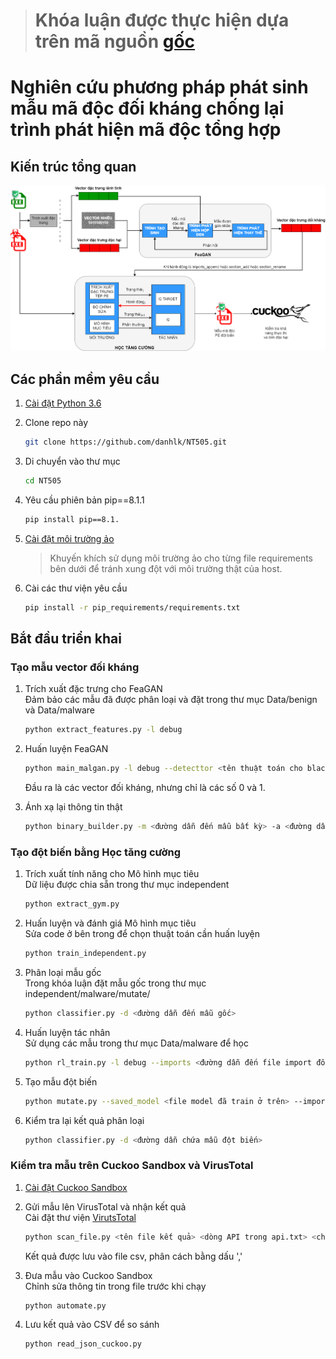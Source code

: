 > # Khóa luận được thực hiện dựa trên mã nguồn [gốc](https://github.com/CyberForce/Pesidious)

# Nghiên cứu phương pháp phát sinh mẫu mã độc đối kháng chống lại trình phát hiện mã độc tổng hợp

## Kiến trúc tổng quan
![methodology](./methodology.drawio.png)

## Các phần mềm yêu cầu
1. [Cài đặt Python 3.6]((https://realpython.com/installing-python/))

1. Clone repo này
    ```sh
    git clone https://github.com/danhlk/NT505.git
    ```
1. Di chuyển vào thư mục
    ```sh
    cd NT505
    ```

1. Yêu cầu phiên bản pip==8.1.1
    ```sh
    pip install pip==8.1.
    ```

1. [Cài đặt môi trường ảo](https://docs.python.org/3/tutorial/venv.html)
    > Khuyến khích sử dụng môi trường ảo cho từng file requirements bên dưới để tránh xung đột với môi trường thật của host.

1. Cài các thư viện yêu cầu
    ```sh
    pip install -r pip_requirements/requirements.txt
    ```

## Bắt đầu triển khai

### Tạo mẫu vector đối kháng
1. Trích xuất đặc trưng cho FeaGAN<br>
    Đảm bảo các mẫu đã được phân loại và đặt trong thư mục Data/benign và Data/malware 
    ```sh
    python extract_features.py -l debug
    ```

1. Huấn luyện FeaGAN
    ```sh
    python main_malgan.py -l debug --detecttor <tên thuật toán cho blackbox>
    ```
    Đầu ra là các vector đối kháng, nhưng chỉ là các số 0 và 1.
1. Ánh xạ lại thông tin thật
    ```sh
    python binary_builder.py -m <đường dẫn đến mẫu bất kỳ> -a <đường dẫn đến file vector đối kháng muốn lấy lại thông tin> -l debug
    ```

### Tạo đột biến bằng Học tăng cường
1. Trích xuất tính năng cho Mô hình mục tiêu<br>
    Dữ liệu được chia sẵn trong thư mục independent
    ```sh
    python extract_gym.py
    ```

1. Huấn luyện và đánh giá Mô hình mục tiêu<br>
    Sửa code ở bên trong để chọn thuật toán cần huấn luyện
    ```sh
    python train_independent.py
    ```

1. Phân loại mẫu gốc<br>
    Trong khóa luận đặt mẫu gốc trong thư mục independent/malware/mutate/
    ```sh
    python classifier.py -d <đường dẫn đến mẫu gốc>
    ```

1. Huấn luyện tác nhân<br>
    Sử dụng các mẫu trong thư mục Data/malware để học
    ```sh
    python rl_train.py -l debug --imports <đường dẫn đến file import đối kháng> --sections <đường dẫn đến file section đối kháng> --classifier <thuật toán cần bypass> 
    ```
1. Tạo mẫu đột biến
    ```sh
    python mutate.py --saved_model <file model đã train ở trên> --imports <như trên> --sections <như trên> -d <thư mục chứa các mẫu cần đột biến> -o <thư mục chứa mẫu đã đột biến>
    ```

1. Kiểm tra lại kết quả phân loại
    ```sh
    python classifier.py -d <đường dẫn chứa mẫu đột biến>
    ```

### Kiểm tra mẫu trên Cuckoo Sandbox và VirusTotal
1. [Cài đặt Cuckoo Sandbox](https://cuckoo.readthedocs.io/en/latest/installation/)

1. Gửi mẫu lên VirusTotal và nhận kết quả<br>
    Cài đặt thư viện [VirutsTotal]()
    ```sh
    python scan_file.py <tên file kết quả> <dòng API trong api.txt> <chỉ số bắt đầu> <chỉ số kết thúc>
    ```
    Kết quả được lưu vào file csv, phân cách bằng dấu ','

1. Đưa mẫu vào Cuckoo Sandbox<br>
    Chỉnh sửa thông tin trong file trước khi chạy
    ```sh
    python automate.py
    ```

1. Lưu kết quả vào CSV để so sánh<br>
    ```sh
    python read_json_cuckoo.py
    ```
